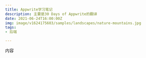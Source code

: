 ```yaml
---
title: Appwrite学习笔记
description: 主要是30 Days of Appwrite的翻译
date: 2021-06-24T16:00:00Z
img: image/v1624175603/samples/landscapes/nature-mountains.jpg
tags:
- 后端

---
```

内容
